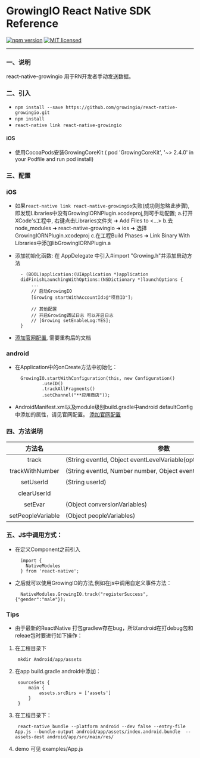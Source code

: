 # GrowingIO React Native SDK Reference

[![npm version](https://img.shields.io/npm/v/react-native-growingio.svg?style=flat)](https://www.npmjs.com/package/react-native-growingio)
[![MIT licensed](https://img.shields.io/badge/license-MIT-blue.svg?style=flat)](https://github.com/growingio/react-native-growingio/blob/master/LICENSE)

___

### 一、说明
react-native-growingio 用于RN开发者手动发送数据。

### 二、引入

* `npm install --save https://github.com/growingio/react-native-growingio.git`
* `npm install`
* `react-native link react-native-growingio`
#### iOS
* 使用CocoaPods安装GrowingCoreKit ( pod 'GrowingCoreKit', '~> 2.4.0' in your Podfile and run pod install)

### 三、配置
### iOS
* 如果`react-native link react-native-growingio`失败(成功则忽略此步骤),即发现Libraries中没有GrowingIORNPlugin.xcodeproj,则可手动配置;
a.打开XCode's工程中, 右键点击Libraries文件夹 ➜ Add Files to <...>
b.去node_modules ➜ react-native-growingio ➜ ios ➜ 选择 GrowingIORNPlugin.xcodeproj
c.在工程Build Phases ➜ Link Binary With Libraries中添加libGrowingIORNPlugin.a

* 添加初始化函数:
在 AppDelegate 中引入#import "Growing.h"并添加启动方法

        - (BOOL)application:(UIApplication *)application
        didFinishLaunchingWithOptions:(NSDictionary *)launchOptions {
            ...
            // 启动GrowingIO
            [Growing startWithAccountId:@"项目ID"];

            // 其他配置
            // 开启Growing调试日志 可以开启日志
            // [Growing setEnableLog:YES];
        }


* [添加官网配置](https://docs.growingio.com/sdk-20/sdk-20-api-wen-dang/ios-sdk-21-an-zhuang.html), 需要重构后的文档

### android

* 在Application中的onCreate方法中初始化：

        GrowingIO.startWithConfiguration(this, new Configuration()
                .useID()
                .trackAllFragments()
                .setChannel("**应用商店"));

*  AndroidManifest.xml以及module级别build.gradle中android defaultConfig 中添加的属性，请见官网配置。 [添加官网配置](https://docs.growingio.com/sdk-20/sdk-20-api-wen-dang/android-sdk-21-an-zhuang.html)

### 四、方法说明


| 方法名 | 参数 | 说明|
|:-----:|-----|:-------:|
| track|<nobr>(String eventId, Object eventLevelVariable(optional))</nobr>|<nobr> 自定义事件（计数器类型）</nobr>|
| trackWithNumber|<nobr>(String eventId, Number number, Object eventLevelVariable(optional))</nobr>|<nobr> 自定义事件（数值类型）</nobr>|
| setUserId | (String userId)| 设置登录用户ID |
| clearUserId | | 清除登录用户ID |
| setEvar | (Object conversionVariables) |   设置转化变量  |
| setPeopleVariable | (Object peopleVariables)| 设置用户变量 |

### 五、JS中调用方式：

* 在定义Component之前引入

        import {
          NativeModules
        } from 'react-native';

* 之后就可以使用GrowingIO的方法,例如在js中调用自定义事件方法：

        NativeModules.GrowingIO.track("registerSuccess", {"gender":"male"});

### Tips

* 由于最新的ReactNative 打包gradlew存在bug，所以android在打debug包和releae包时要进行如下操作：


1. 在工程目录下

        mkdir Android/app/assets

2. 在app build.gradle  android中添加：


        sourceSets {
            main {
                assets.srcDirs = ['assets']
            }
        }

3. 在工程目录下：

        react-native bundle --platform android --dev false --entry-file App.js --bundle-output android/app/assets/index.android.bundle  --assets-dest android/app/src/main/res/


4. demo 可见 examples/App.js




